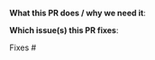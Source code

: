 **What this PR does / why we need it**:

**Which issue(s) this PR fixes**:
<!--
Usage: `Fixes #<issue number>`, or `Fixes (paste link of issue)`.
compose-spec should not evolve without preliminary discussions, so always create an issue before submitting a PR 
-->
Fixes #


